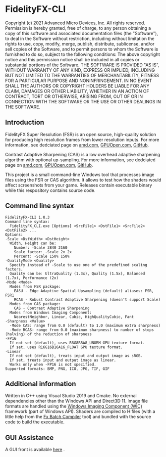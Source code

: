 # FidelityFX-CLI

Copyright (c) 2021 Advanced Micro Devices, Inc. All rights reserved.
Permission is hereby granted, free of charge, to any person obtaining a copy
of this software and associated documentation files (the "Software"), to deal
in the Software without restriction, including without limitation the rights
to use, copy, modify, merge, publish, distribute, sublicense, and/or sell
copies of the Software, and to permit persons to whom the Software is
furnished to do so, subject to the following conditions:
The above copyright notice and this permission notice shall be included in
all copies or substantial portions of the Software.
THE SOFTWARE IS PROVIDED "AS IS", WITHOUT WARRANTY OF ANY KIND, EXPRESS OR
IMPLIED, INCLUDING BUT NOT LIMITED TO THE WARRANTIES OF MERCHANTABILITY,
FITNESS FOR A PARTICULAR PURPOSE AND NONINFRINGEMENT. IN NO EVENT SHALL THE
AUTHORS OR COPYRIGHT HOLDERS BE LIABLE FOR ANY CLAIM, DAMAGES OR OTHER
LIABILITY, WHETHER IN AN ACTION OF CONTRACT, TORT OR OTHERWISE, ARISING FROM,
OUT OF OR IN CONNECTION WITH THE SOFTWARE OR THE USE OR OTHER DEALINGS IN
THE SOFTWARE.

## Introduction

FidelityFX Super Resolution (FSR) is an open source, high-quality solution for producing high resolution frames from lower resolution inputs. For more information, see dedciated page on [amd.com](https://www.amd.com/en/technologies/radeon-software-fidelityfx-super-resolution), [GPUOpen.com](https://gpuopen.com/fsr), [GitHub](https://github.com/GPUOpen-Effects/FidelityFX-FSR).

Contrast Adaptive Sharpening (CAS) is a low overhead adaptive sharpening algorithm with optional up-sampling. For more information, see dedciated page on [amd.com](https://www.amd.com/en/technologies/radeon-software-fidelityfx), [GPUOpen.com](https://gpuopen.com/fidelityfx-cas/), [GitHub](https://github.com/GPUOpen-Effects/FidelityFX-CAS).

This project is a small command-line Windows tool that processes image files using the FSR or CAS algorithm. It allows to test how the shaders would affect screenshots from your game. Releases contain executable binary while this respository contains source code.

## Command line syntax

```
FidelityFX-CLI 1.0.3
Command line syntax:
  FidelityFX_CLI.exe [Options] <SrcFile1> <DstFile1> <SrcFile2> <DstFile2> ...
Options:
-Scale <DstWidth> <DstHeight>
  Width, Height can be:
    Number: -Scale 3840 2160
    Scale factor: -Scale 2x 2x
    Percent: -Scale 150% 150%
-QualityMode <Quality>
  Specify instead of -Scale to use one of the predefined scaling factors.
  Quality can be: UltraQuality (1.3x), Quality (1.5x), Balanced (1.7x), Performance (2x)
-Mode <Mode>
  Modes from FSR package:
    EASU - Edge Adaptive Spatial Upsampling (default) aliases: FSR, FSR1
    RCAS - Robust Contrast Adaptive Sharpening (doesn't support Scale)
  Modes from CAS package:
    CAS - Contrast Adaptive Sharpening
  Modes from Windows Imaging Component:
    NearestNeighbor, Linear, Cubic, HighQualityCubic, Fant
-Sharpness <Value>
  -Mode CAS: range from 0.0 (default) to 1.0 (maximum extra sharpness)
  -Mode RCAS: range from 0.0 (maximum sharpness) to number of stops (halving) of the reduction of sharpness
-FP16
  If not set (default), uses R8G8B8A8_UNORM GPU texture format.
  If set, uses R16G16B16A16_FLOAT GPU texture format.
-Linear
  If not set (default), treats input and output image as sRGB.
  If set, treats input and output image as linear.
  Works only when -FP16 is not specified.
Supported formats: BMP, PNG, ICO, JPG, TIF, GIF
```

## Additional information

Written in C++ using Visual Studio 2019 and Cmake. No external dependencies other than the Windows API and Direct3D 11. Image file formats are handled using the [Windows Imaging Component (WIC)](https://docs.microsoft.com/en-us/windows/win32/wic/-wic-about-windows-imaging-codec) framework (part of Windows API). Shaders are compiled to H files (with a little help from the [Fx Batch Compiler](https://github.com/sawickiap/FxBatchCompiler) tool) and bundled with the source code to build the executable.

## GUI Assistance
A GUI front is available [here](https://github.com/NukeGH05T/FiedilityFX-Assist) .
